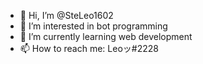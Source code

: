 - 👋 Hi, I’m @SteLeo1602
- 👀 I’m interested in bot programming
- 🌱 I’m currently learning web development
- 📫 How to reach me: Leoッ#2228

<!---
SteLeo1602/SteLeo1602 is a ✨ special ✨ repository because its `README.md` (this file) appears on your GitHub profile.
You can click the Preview link to take a look at your changes.
--->
